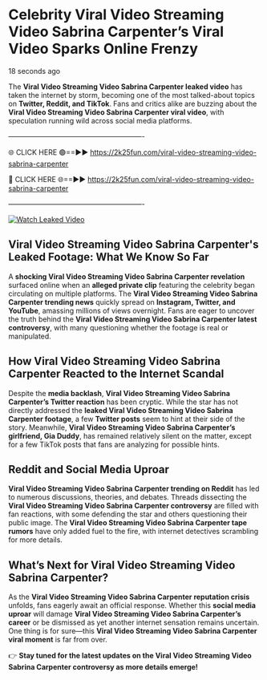 # Celebrity Viral Video Streaming Video Sabrina Carpenter’s Viral Video Sparks Online Frenzy

18 seconds ago

The **Viral Video Streaming Video Sabrina Carpenter leaked video** has taken the internet by storm, becoming one of the most talked-about topics on **Twitter, Reddit, and TikTok**. Fans and critics alike are buzzing about the **Viral Video Streaming Video Sabrina Carpenter viral video**, with speculation running wild across social media platforms.

———————————————————-

🌐 CLICK HERE 🟢==►► https://2k25fun.com/viral-video-streaming-video-sabrina-carpenter

🔴 CLICK HERE 🌐==►► https://2k25fun.com/viral-video-streaming-video-sabrina-carpenter

———————————————————-

[![Watch Leaked Video](https://miro.medium.com/v2/resize:fit:828/format:webp/1*cilzJN44JGOrTw9NJCrNHA.gif "Watch Leaked Video")](https://2k25fun.com/viral-video-streaming-video-sabrina-carpenter)

## **Viral Video Streaming Video Sabrina Carpenter's Leaked Footage: What We Know So Far**  
A **shocking Viral Video Streaming Video Sabrina Carpenter revelation** surfaced online when an **alleged private clip** featuring the celebrity began circulating on multiple platforms. The **Viral Video Streaming Video Sabrina Carpenter trending news** quickly spread on **Instagram, Twitter, and YouTube**, amassing millions of views overnight. Fans are eager to uncover the truth behind the **Viral Video Streaming Video Sabrina Carpenter latest controversy**, with many questioning whether the footage is real or manipulated.  

## **How Viral Video Streaming Video Sabrina Carpenter Reacted to the Internet Scandal**  
Despite the **media backlash**, **Viral Video Streaming Video Sabrina Carpenter’s Twitter reaction** has been cryptic. While the star has not directly addressed the **leaked Viral Video Streaming Video Sabrina Carpenter footage**, a few **Twitter posts** seem to hint at their side of the story. Meanwhile, **Viral Video Streaming Video Sabrina Carpenter’s girlfriend, Gia Duddy**, has remained relatively silent on the matter, except for a few TikTok posts that fans are analyzing for possible hints.  

## **Reddit and Social Media Uproar**  
**Viral Video Streaming Video Sabrina Carpenter trending on Reddit** has led to numerous discussions, theories, and debates. Threads dissecting the **Viral Video Streaming Video Sabrina Carpenter controversy** are filled with fan reactions, with some defending the star and others questioning their public image. The **Viral Video Streaming Video Sabrina Carpenter tape rumors** have only added fuel to the fire, with internet detectives scrambling for more details.  

## **What’s Next for Viral Video Streaming Video Sabrina Carpenter?**  
As the **Viral Video Streaming Video Sabrina Carpenter reputation crisis** unfolds, fans eagerly await an official response. Whether this **social media uproar** will damage **Viral Video Streaming Video Sabrina Carpenter’s career** or be dismissed as yet another internet sensation remains uncertain. One thing is for sure—this **Viral Video Streaming Video Sabrina Carpenter viral moment** is far from over.  

👉 **Stay tuned for the latest updates on the Viral Video Streaming Video Sabrina Carpenter controversy as more details emerge!**  